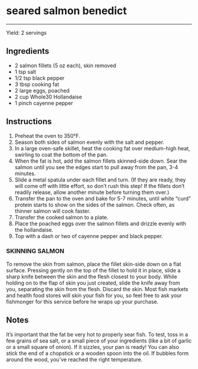 # seared salmon benedict
---
Yield: 2 servings

## Ingredients
- 2 salmon fillets (5 oz each), skin removed
- 1 tsp salt
- 1/2 tsp black pepper
- 3 tbsp cooking fat
- 2 large eggs, poached
- 2 cup Whole30 Hollandaise
- 1 pinch cayenne pepper

## Instructions
1. Preheat the oven to 350°F.
2. Season both sides of salmon evenly with the salt and pepper.
3. In a large oven-safe skillet, heat the cooking fat over medium-high heat, swirling to coat the bottom of the pan.
4. When the fat is hot, add the salmon fillets skinned-side down. Sear the salmon until you see the edges start to pull away from the pan, 3-4 minutes.
5. Slide a metal spatula under each fillet and turn. (If they are ready, they will come off with little effort, so don’t rush this step! If the fillets
don’t readily release, allow another minute before turning them over.)
6. Transfer the pan to the oven and bake for 5-7 minutes, until white “curd” protein starts to show on the sides of the salmon. Check often, as thinner salmon will cook faster.
7. Transfer the cooked salmon to a plate.
8. Place the poached eggs over the salmon fillets and drizzle evenly with the hollandaise.
9. Top with a dash or two of cayenne pepper and black pepper.

### SKINNING SALMON
To remove the skin from salmon, place the fillet skin-side down on a flat surface. Pressing gently on the top of the fillet to hold it in place, slide a sharp knife between the skin and the flesh closest to your body. While holding on to the flap of skin you just created, slide the knife away from you, separating the skin from the flesh. Discard the skin. Most fish markets and health food stores will skin your fish for you, so feel free to ask your fishmonger for this service before he wraps up your purchase.

## Notes
It’s important that the fat be very hot to properly sear fish. To test, toss in a few grains of sea salt, or a small piece of your ingredients (like a bit of garlic or a small square of onion). If it sizzles, your pan is ready! You can also stick the end of a chopstick or a wooden spoon into the oil. If bubbles form around the wood, you’ve reached the right temperature.
